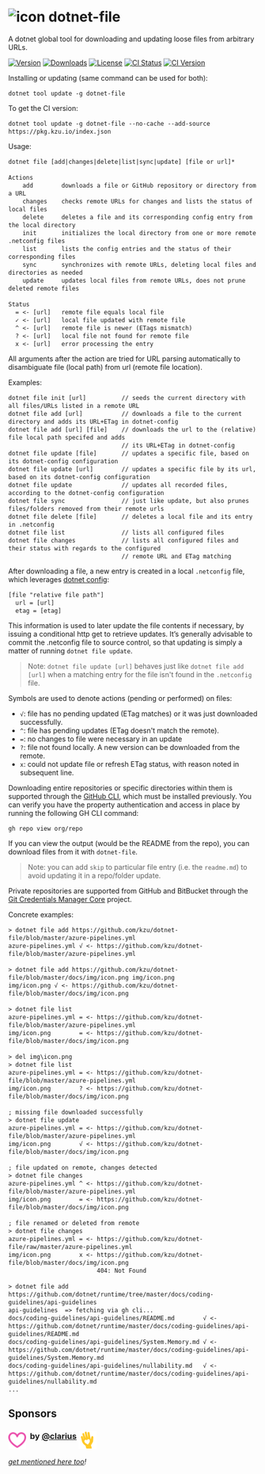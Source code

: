 <h1 id="dotnet-file"><img src="https://raw.githubusercontent.com/kzu/dotnet-file/main/docs/img/icon.svg" alt="icon" height="36" width="36" style="vertical-align: text-top; border: 0px; padding: 0px; margin: 0px">  dotnet-file</h1>

A dotnet global tool for downloading and updating loose files from arbitrary URLs.

[![Version](https://img.shields.io/nuget/v/dotnet-file.svg?color=royalblue)](https://www.nuget.org/packages/dotnet-file)
[![Downloads](https://img.shields.io/nuget/dt/dotnet-file.svg?color=darkmagenta)](https://www.nuget.org/packages/dotnet-file)
[![License](https://img.shields.io/github/license/kzu/dotnet-file.svg?color=blue)](https://github.com/kzu/dotnet-file/blob/master/LICENSE)
[![CI Status](https://github.com/kzu/dotnet-file/workflows/build/badge.svg?branch=main)](https://github.com/kzu/dotnet-file/actions?query=branch%3Amain+workflow%3Abuild+)
[![CI Version](https://img.shields.io/endpoint?url=https://shields.kzu.io/vpre/dotnet-file/main&label=nuget.ci&color=brightgreen)](https://pkg.kzu.io/index.json)

Installing or updating (same command can be used for both):

```
dotnet tool update -g dotnet-file
```

To get the CI version:

```
dotnet tool update -g dotnet-file --no-cache --add-source https://pkg.kzu.io/index.json
```

Usage:

    dotnet file [add|changes|delete|list|sync|update] [file or url]*

    Actions
        add        downloads a file or GitHub repository or directory from a URL
        changes    checks remote URLs for changes and lists the status of local files
        delete     deletes a file and its corresponding config entry from the local directory
        init       initializes the local directory from one or more remote .netconfig files
        list       lists the config entries and the status of their corresponding files
        sync       synchronizes with remote URLs, deleting local files and directories as needed
        update     updates local files from remote URLs, does not prune deleted remote files

    Status
      = <- [url]   remote file equals local file
      ✓ <- [url]   local file updated with remote file
      ^ <- [url]   remote file is newer (ETags mismatch)
      ? <- [url]   local file not found for remote file
      x <- [url]   error processing the entry


All arguments after the action are tried for URL parsing automatically to 
disambiguate file (local path) from url (remote file location).

Examples:

    dotnet file init [url]          // seeds the current directory with all files/URLs listed in a remote URL
    dotnet file add [url]           // downloads a file to the current directory and adds its URL+ETag in dotnet-config
    dotnet file add [url] [file]    // downloads the url to the (relative) file local path specifed and adds
                                    // its URL+ETag in dotnet-config
    dotnet file update [file]       // updates a specific file, based on its dotnet-config configuration
    dotnet file update [url]        // updates a specific file by its url, based on its dotnet-config configuration
    dotnet file update              // updates all recorded files, according to the dotnet-config configuration
    dotnet file sync                // just like update, but also prunes files/folders removed from their remote urls
    dotnet file delete [file]       // deletes a local file and its entry in .netconfig
    dotnet file list                // lists all configured files
    dotnet file changes             // lists all configured files and their status with regards to the configured 
                                    // remote URL and ETag matching

After downloading a file, a new entry is created in a local `.netconfig` file, which
leverages [dotnet config](https://github.com/kzu/dotnet-config):

    [file "relative file path"]
      url = [url]
      etag = [etag]

This information is used to later update the file contents if necessary, by issuing a 
conditional http get to retrieve updates. It’s generally advisable to commit the .netconfig file 
to source control, so that updating is simply a matter of running `dotnet file update`. 

> Note: `dotnet file update [url]` behaves just like `dotnet file add [url]` when a matching 
> entry for the file isn't found in the `.netconfig` file.

Symbols are used to denote actions (pending or performed) on files:

* `√`: file has no pending updated (ETag matches) or it was just downloaded successfully.
* `^`: file has pending updates (ETag doesn't match the remote).
* `=`: no changes to file were necessary in an update
* `?`: file not found locally. A new version can be downloaded from the remote.
* `x`: could not update file or refresh ETag status, with reason noted in subsequent line.

Downloading entire repositories or specific directories within them is supported through the 
[GitHub CLI](https://cli.github.com/manual/installation), which must be installed previously. 
You can verify you have the property authentication and access in place by running the following 
GH CLI command:

    gh repo view org/repo

If you can view the output (would be the README from the repo), you can download files from it
with `dotnet-file`.

> Note: you can add `skip` to particular file entry (i.e. the `readme.md`) to avoid 
> updating it in a repo/folder update. 

Private repositories are supported from GitHub and BitBucket through the 
[Git Credentials Manager Core](https://github.blog/2020-07-02-git-credential-manager-core-building-a-universal-authentication-experience/) 
project.


Concrete examples:

    > dotnet file add https://github.com/kzu/dotnet-file/blob/master/azure-pipelines.yml
    azure-pipelines.yml √ <- https://github.com/kzu/dotnet-file/blob/master/azure-pipelines.yml

    > dotnet file add https://github.com/kzu/dotnet-file/blob/master/docs/img/icon.png img/icon.png
    img/icon.png √ <- https://github.com/kzu/dotnet-file/blob/master/docs/img/icon.png

    > dotnet file list
    azure-pipelines.yml = <- https://github.com/kzu/dotnet-file/blob/master/azure-pipelines.yml
    img/icon.png        = <- https://github.com/kzu/dotnet-file/blob/master/docs/img/icon.png

    > del img\icon.png
    > dotnet file list
    azure-pipelines.yml = <- https://github.com/kzu/dotnet-file/blob/master/azure-pipelines.yml
    img/icon.png        ? <- https://github.com/kzu/dotnet-file/blob/master/docs/img/icon.png

    ; missing file downloaded successfully
    > dotnet file update
    azure-pipelines.yml = <- https://github.com/kzu/dotnet-file/blob/master/azure-pipelines.yml
    img/icon.png        √ <- https://github.com/kzu/dotnet-file/blob/master/docs/img/icon.png

    ; file updated on remote, changes detected
    > dotnet file changes
    azure-pipelines.yml ^ <- https://github.com/kzu/dotnet-file/blob/master/azure-pipelines.yml
    img/icon.png        = <- https://github.com/kzu/dotnet-file/blob/master/docs/img/icon.png

    ; file renamed or deleted from remote
    > dotnet file changes
    azure-pipelines.yml = <- https://github.com/kzu/dotnet-file/raw/master/azure-pipelines.yml
    img/icon.png        x <- https://github.com/kzu/dotnet-file/blob/master/docs/img/icon.png
                             404: Not Found

    > dotnet file add https://github.com/dotnet/runtime/tree/master/docs/coding-guidelines/api-guidelines
    api-guidelines  => fetching via gh cli...
    docs/coding-guidelines/api-guidelines/README.md        √ <- https://github.com/dotnet/runtime/master/docs/coding-guidelines/api-guidelines/README.md
    docs/coding-guidelines/api-guidelines/System.Memory.md √ <- https://github.com/dotnet/runtime/master/docs/coding-guidelines/api-guidelines/System.Memory.md
    docs/coding-guidelines/api-guidelines/nullability.md   √ <- https://github.com/dotnet/runtime/master/docs/coding-guidelines/api-guidelines/nullability.md
    ...


## Sponsors

<h3 style="vertical-align: text-top" id="by-clarius">
<img src="https://raw.githubusercontent.com/devlooped/oss/main/assets/images/sponsors.svg" alt="sponsors" height="36" width="36" style="vertical-align: text-top; border: 0px; padding: 0px; margin: 0px">&nbsp;&nbsp;by&nbsp;<a href="https://github.com/clarius">@clarius</a>&nbsp;<img src="https://raw.githubusercontent.com/clarius/branding/main/logo/logo.svg" alt="sponsors" height="36" width="36" style="vertical-align: text-top; border: 0px; padding: 0px; margin: 0px">
</h3>

*[get mentioned here too](https://github.com/sponsors/devlooped)!*
